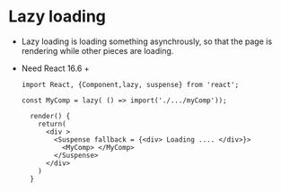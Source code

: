 # Lazy loading

* Lazy loading is loading something asynchrously, so that the page is rendering while other pieces are loading.
* Need React 16.6 +
  
  ```
  import React, {Component,lazy, suspense} from 'react';

  const MyComp = lazy( () => import('./.../myComp'));

    render() {
      return(
        <div >
          <Suspense fallback = {<div> Loading .... </div>}>
            <MyComp> </MyComp>
          </Suspense>
        </div>
      )
    }
  ```

